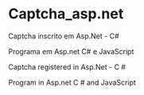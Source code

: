 # Captcha_asp.net
Captcha inscrito em Asp.Net - C#

Programa em Asp.net C# e JavaScript


Captcha registered in Asp.Net - C #

Program in Asp.net C # and JavaScript


